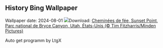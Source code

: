 ## History Bing Wallpaper
Wallpaper date: 2024-08-01
![](https://www.bing.com/th?id=OHR.HoodoosBryce_FR-CA6799802149_UHD.jpg&w=1000)Download: [Cheminées de fée, Sunset Point, Parc national de Bryce Canyon, Utah, États-Unis  (© Tim Fitzharris/Minden Pictures)](https://www.bing.com/th?id=OHR.HoodoosBryce_FR-CA6799802149_UHD.jpg)

Auto get programm by LtgX
